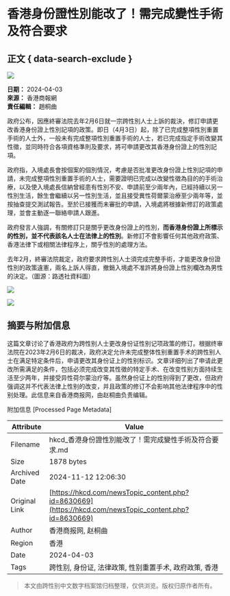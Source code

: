 # 香港身份證性別能改了！需完成變性手術及符合要求

## 正文 { data-search-exclude }


![](http://www.hkcd.com/images/asd45e.jpg)

**日期：** 2024-04-03  
**來源：** 香港商報網  
**責任編輯：** 趙桐曲  

政府公布，因應終審法院去年2月6日就一宗跨性別人士上訴的裁決，修訂申請更改香港身份證上性別記項的政策。即日（4月3日）起，除了已完成整項性別重置手術的人士外，一般未有完成整項性別重置手術的人士，若已完成指定手術改變其性徵，並同時符合各項資格準則及要求，將可申請更改其香港身份證上的性別記項。

政府指，入境處長會按個案的個別情況，考慮是否批准更改身份證上性別記項的申請，未完成整項性別重置手術的人士，需要證明已完成以改變性徵為目的的手術治療，以及使入境處長信納曾經患有性別不安、申請前至少兩年內，已經持續以另一性別生活，餘生會繼續以另一性別生活，並且接受異性荷爾蒙治療至少兩年等，並按抽查提交測試報告。至於已接獲而未審批的申請，入境處將根據新修訂的政策處理，並會主動逐一聯絡申請人跟進。

政府發言人強調，有關修訂只是關乎更改身份證上的性別，**而香港身份證上所標示的性別，並不代表該名人士在法律上的性別**。新修訂不會影響任何其他政府政策、香港法律下或相關法律程序上，關乎性別的處理方法。

去年2月，終審法院裁定，政府要求跨性別人士須完成完整手術，才能更改身份證性別的政策違憲，兩名上訴人得直，撤銷入境處不准許將身份證上性別欄改為男性的決定。（圖源：路透社資料圖）

![](http://www.hkcd.com/images/apperwei.jpg)

![](http://www.hkcd.com/images/wangyeerweima.jpg)

## 摘要与附加信息

<!-- tcd_abstract -->
这篇文章讨论了香港政府为跨性别人士更改身份证性别记项政策的修订。根据终审法院在2023年2月6日的裁决，政府决定允许未完成整体性别重置手术的跨性别人士在满足特定条件后，申请更改其身份证上的性别标识。文章详细列出了申请此更改所需满足的条件，包括必须完成改变其性徵的特定手术、在改变性别方面持续生活至少两年，并接受异性荷尔蒙治疗等。虽然身份证上的性别得到了更改，但政府强调这并不代表法律上性别的改变，并且政策的修订不会影响其他法律程序中的性别处理。此信息来自香港商报网，由赵桐曲负责编辑。
<!-- tcd_abstract_end -->

附加信息 [Processed Page Metadata]

| Attribute       | Value                                  |
|-----------------|----------------------------------------|
| Filename        | hkcd_香港身份證性別能改了！需完成變性手術及符合要求.md                             |
| Size            | 1878 bytes                           |
| Archived Date   | 2024-11-12 12:06:30                             |
| Original Link   | [https://hkcd.com/newsTopic_content.php?id=8630669](https://hkcd.com/newsTopic_content.php?id=8630669)                       |
| Author          | 香港商报网, 赵桐曲                               |
| Region          | 香港                               |
| Date            | 2024-04-03                                 |
| Tags            | 跨性别, 身份证, 法律政策, 性别重置手术, 政府政策, 香港                                 |
>
> 本文由跨性别中文数字档案馆归档整理，仅供浏览。版权归原作者所有。
>